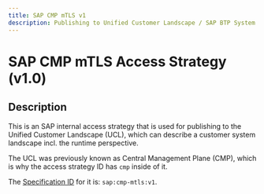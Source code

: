```yaml
---
title: SAP CMP mTLS v1
description: Publishing to Unified Customer Landscape / SAP BTP System Landscape.
---
```


# SAP CMP mTLS Access Strategy (v1.0)

## Description

This is an SAP internal access strategy that is used for publishing to the Unified Customer Landscape (UCL), which can describe a customer system landscape incl. the runtime perspective.

The UCL was previously known as Central Management Plane (CMP), which is why the access strategy ID has `cmp` inside of it.

The [Specification ID](../../spec-v1/index.md#specification-id) for it is: `sap:cmp-mtls:v1`.
